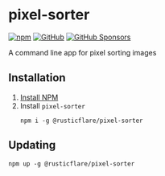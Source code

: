 # pixel-sorter

[![npm](https://img.shields.io/npm/v/@rusticflare/pixel-sorter)](https://www.npmjs.com/package/@rusticflare/pixel-sorter)
[![GitHub](https://img.shields.io/github/license/RusticFlare/pixel-sorter)](LICENSE)
[![GitHub Sponsors](https://img.shields.io/github/sponsors/RusticFlare?style=social)](https://github.com/sponsors/RusticFlare)

A command line app for pixel sorting images

## Installation

1. [Install NPM](https://www.npmjs.com/get-npm)
1. Install `pixel-sorter`
    ```shell
    npm i -g @rusticflare/pixel-sorter
    ```

## Updating

```shell
npm up -g @rusticflare/pixel-sorter
```
